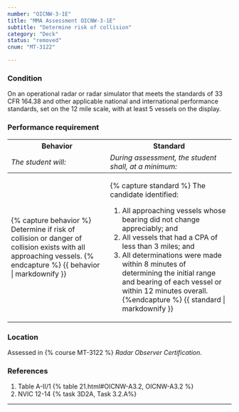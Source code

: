 ```yaml
---
number: "OICNW-3-1E"
title: "MMA Assessment OICNW-3-1E"
subtitle: "Determine risk of collision"
category: "Deck"
status: "removed"
cnum: "MT-3122"

---
```

### Condition

On an operational radar or radar simulator that meets the standards of 33 CFR 164.38 and other applicable national and international performance standards, set on the 12 mile scale, with at least 5 vessels on the display.

### Performance requirement 

<table width='100%' class='Guidelines'>
 <thead>
 <tr>
     <th class='thirty'>Behavior</th>
     <th class='seventy'>Standard</th>
 </tr>
 <tr>
     <td><em>The student will:</em></td>
     <td><em>During assessment, the student shall, at a minimum:</em></td>
 </tr>
 </thead>
 <tbody>
 

<tr><td>

{% capture behavior %}
Determine if risk of collision or danger of collision exists with all approaching vessels.
{% endcapture %}
{{ behavior | markdownify }}

</td><td>

{% capture standard %}
The candidate identified: 

1. All approaching vessels whose bearing did not change appreciably; and
2. All vessels that had a CPA of less than 3 miles; and
3. All determinations were made within 8 minutes of determining the initial range and bearing of each vessel or within 12 minutes overall.
{%endcapture %}
{{ standard | markdownify }}

</td></tr>



 </tbody>
 </table>

### Location

Assessed in  {% course  MT-3122 %}  *Radar Observer Certification*.

### References

1.  Table A-II/1 {% table 21.html#OICNW-A3.2, OICNW-A3.2 %}
1.  NVIC 12-14 {% task 3D2A, Task 3.2.A%}

***

